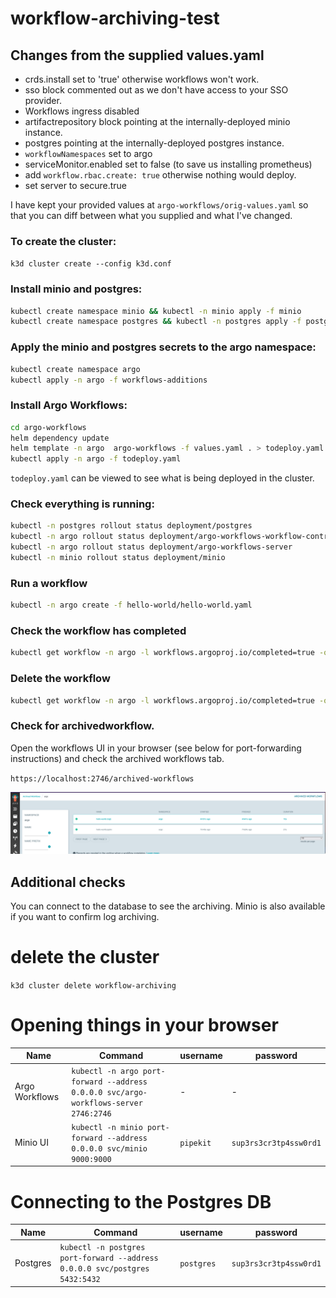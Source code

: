 # workflow-archiving-test

## Changes from the supplied values.yaml

- crds.install set to 'true' otherwise workflows won't work.
- sso block commented out as we don't have access to your SSO provider.
- Workflows ingress disabled
- artifactrepository block pointing at the internally-deployed minio instance.
- postgres pointing at the internally-deployed postgres instance.
- `workflowNamespaces` set to argo
- serviceMonitor.enabled set to false (to save us installing prometheus)
- add `workflow.rbac.create: true` otherwise nothing would deploy.
- set server to secure.true


I have kept your provided values at `argo-workflows/orig-values.yaml` so that you can diff between what you supplied and what I've changed.


### To create the cluster:

`k3d cluster create --config k3d.conf`

### Install minio and postgres:

```bash
kubectl create namespace minio && kubectl -n minio apply -f minio
kubectl create namespace postgres && kubectl -n postgres apply -f postgres
```

### Apply the minio and postgres secrets to the argo namespace:
    
```bash
kubectl create namespace argo
kubectl apply -n argo -f workflows-additions
```

### Install Argo Workflows:

```bash
cd argo-workflows
helm dependency update
helm template -n argo  argo-workflows -f values.yaml . > todeploy.yaml
kubectl apply -n argo -f todeploy.yaml
```

`todeploy.yaml` can be viewed to see what is being deployed in the cluster.


### Check everything is running:

```bash
kubectl -n postgres rollout status deployment/postgres
kubectl -n argo rollout status deployment/argo-workflows-workflow-controller
kubectl -n argo rollout status deployment/argo-workflows-server
kubectl -n minio rollout status deployment/minio
```


### Run a workflow

```bash
kubectl -n argo create -f hello-world/hello-world.yaml
```

### Check the workflow has completed
    
```bash
kubectl get workflow -n argo -l workflows.argoproj.io/completed=true -o name
```

### Delete the workflow

```bash
kubectl get workflow -n argo -l workflows.argoproj.io/completed=true -o name | xargs kubectl delete -n argo
```

### Check for archivedworkflow.

Open the workflows UI in your browser (see below for port-forwarding instructions) and check the archived workflows tab.

`https://localhost:2746/archived-workflows`

![Successfully Archived Workflows](archived.png "Successfully archived workflows")

## Additional checks
You can connect to the database to see the archiving. Minio is also available if you want to confirm log archiving.

# delete the cluster
`k3d cluster delete workflow-archiving`


# Opening things in your browser
| Name           | Command                                                                                  | username   | password               |
|----------------|------------------------------------------------------------------------------------------|------------|------------------------|
| Argo Workflows | `kubectl -n argo port-forward --address 0.0.0.0 svc/argo-workflows-server 2746:2746`     | -          | -                      |
| Minio UI       | `kubectl -n minio port-forward --address 0.0.0.0 svc/minio 9000:9000`                    | `pipekit`  | `sup3rs3cr3tp4ssw0rd1` |


# Connecting to the Postgres DB
| Name           | Command                                                                    | username   | password               |
|----------------|----------------------------------------------------------------------------|------------|------------------------|
| Postgres       | `kubectl -n postgres port-forward --address 0.0.0.0 svc/postgres 5432:5432`| `postgres` | `sup3rs3cr3tp4ssw0rd1` |
